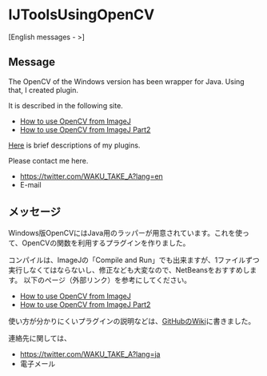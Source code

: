 # IJToolsUsingOpenCV
[English messages - >]

## Message

The OpenCV of the Windows version has been wrapper for Java. Using that, I created plugin.

It is described in the following site.

* [How to use OpenCV from ImageJ](https://github.com/WAKU-TAKE-A/IJToolsUsingOpenCV/wiki/HowToCmpile01)
* [How to use OpenCV from ImageJ Part2](https://github.com/WAKU-TAKE-A/IJToolsUsingOpenCV/wiki/HowToCmpile02)

[Here](https://github.com/WAKU-TAKE-A/IJToolsUsingOpenCV/wiki) is brief descriptions of my plugins.

Please contact me here.
* https://twitter.com/WAKU_TAKE_A?lang=en
* E-mail

## メッセージ

Windows版OpenCVにはJava用のラッパーが用意されています。これを使って、OpenCVの関数を利用するプラグインを作りました。

コンパイルは、ImageJの「Compile and Run」でも出来ますが、1ファイルずつ実行しなくてはならないし、修正なども大変なので、NetBeansをおすすめします。
以下のページ（外部リンク）を参考にしてください。

* [How to use OpenCV from ImageJ](http://www.ne.jp/asahi/umi/noboru/#How_to_use_OpenCV_from_ImageJ)
* [How to use OpenCV from ImageJ Part2](http://www.ne.jp/asahi/umi/noboru/#How_to_use_OpenCV_from_ImageJ_Part2)

使い方が分かりにくいプラグインの説明などは、[GitHubのWiki](https://github.com/WAKU-TAKE-A/IJToolsUsingOpenCV/wiki)に書きました。

連絡先に関しては、
* https://twitter.com/WAKU_TAKE_A?lang=ja
* 電子メール
